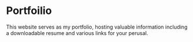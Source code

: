 # Portfoilio

This website serves as my portfolio, hosting valuable information including a downloadable resume and various links for your perusal.
